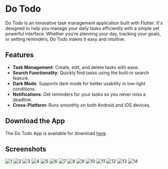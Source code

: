 # Do Todo

Do Todo is an innovative task management application built with Flutter. It's designed to help you manage your daily tasks efficiently with a simple yet powerful interface. Whether you're planning your day, tracking your goals, or setting reminders, Do Todo makes it easy and intuitive.

## Features

- **Task Management**: Create, edit, and delete tasks with ease.
- **Search Functionality**: Quickly find tasks using the built-in search feature.
- **Dark Mode**: Supports dark mode for better usability in low-light conditions.
- **Notifications**: Get reminders for your tasks so you never miss a deadline.
- **Cross-Platform**: Runs smoothly on both Android and iOS devices.

## Download the App

The Do Todo App is available for download [here](https://drive.google.com/file/d/1ccDYFHGh9SR2v16T8SarXBr3gvT9lVdN/view?usp=sharing).

## Screenshots
![1](https://github.com/MarawanAbed/Do_Todo/assets/73714493/d875c351-6908-442a-b0e6-02e74fb2ef25)
![2](https://github.com/MarawanAbed/Do_Todo/assets/73714493/502c0a7c-7951-4783-954f-85ef72f9a415)
![3](https://github.com/MarawanAbed/Do_Todo/assets/73714493/7c9f7c97-a6cb-44c9-9c07-727e252fe066)
![4](https://github.com/MarawanAbed/Do_Todo/assets/73714493/439150f1-b04e-4bd8-9a7d-81061eb9ff50)
![5](https://github.com/MarawanAbed/Do_Todo/assets/73714493/93f382f8-ac88-414f-a161-1d5d9e70bcf5)
![6](https://github.com/MarawanAbed/Do_Todo/assets/73714493/82c00747-7fe1-4287-8bb2-c8476279ed16)
![7](https://github.com/MarawanAbed/Do_Todo/assets/73714493/86f63d1b-7c68-49f7-a1ae-c450c5a5c7cf)
![8](https://github.com/MarawanAbed/Do_Todo/assets/73714493/db2ae674-fb07-41f3-8140-60fb5f87aabc)
![9](https://github.com/MarawanAbed/Do_Todo/assets/73714493/c100b049-caa1-4f8f-8bd0-c435f412e1ed)
![10](https://github.com/MarawanAbed/Do_Todo/assets/73714493/f6899d6a-d182-408e-8d21-95eade7c4948)
![11](https://github.com/MarawanAbed/Do_Todo/assets/73714493/4e40ea93-a4b5-4c00-975e-338c9970db28)
![12](https://github.com/MarawanAbed/Do_Todo/assets/73714493/4d62708b-297e-4104-8d4d-fbc29bf0f2ed)
![13](https://github.com/MarawanAbed/Do_Todo/assets/73714493/e4a0f90a-12fb-4c76-a659-13d0e01b7bc6)
![14](https://github.com/MarawanAbed/Do_Todo/assets/73714493/9a55056d-9cc7-42ba-bedc-bc4ded87be1f)
